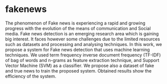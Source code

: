 # fakenews

The phenomenon of Fake news is experiencing a rapid and growing progress with the evolution of the means of communication and Social media. Fake news detection is an emerging research area which is gaining big interest. It faces however some challenges due to the limited resources such as datasets and processing and analysing techniques. In this work, we propose a system for Fake news detection that uses machine learning techniques. We used term frequency inverse document frequency (TF-IDF) of bag of words and n-grams as feature extraction technique, and Support Vector Machine (SVM) as a classifier. We propose also a dataset of fake and true news to train the proposed system. Obtained results show the efficiency of the system.
